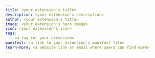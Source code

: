 ```yaml
---
title: <your extension's title>
description: <your extension's description>
author: <your extension's title>
image: <your extension's hero image>
icon: <your extension's icon>
tags:
  - <a tag for your extension>
manifest: <a link to your extension's manifest file>
learn-more: <a website link or email where users can find more>
---
```


